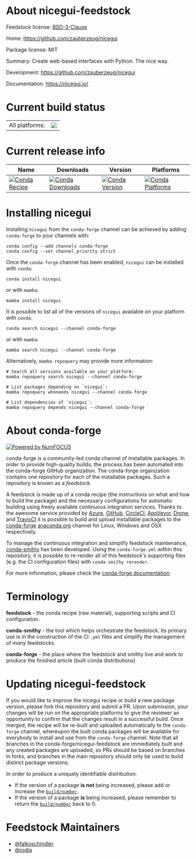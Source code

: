 About nicegui-feedstock
=======================

Feedstock license: [BSD-3-Clause](https://github.com/conda-forge/nicegui-feedstock/blob/main/LICENSE.txt)

Home: https://github.com/zauberzeug/nicegui

Package license: MIT

Summary: Create web-based interfaces with Python. The nice way.

Development: https://github.com/zauberzeug/nicegui

Documentation: https://nicegui.io/

Current build status
====================


<table><tr><td>All platforms:</td>
    <td>
      <a href="https://dev.azure.com/conda-forge/feedstock-builds/_build/latest?definitionId=19234&branchName=main">
        <img src="https://dev.azure.com/conda-forge/feedstock-builds/_apis/build/status/nicegui-feedstock?branchName=main">
      </a>
    </td>
  </tr>
</table>

Current release info
====================

| Name | Downloads | Version | Platforms |
| --- | --- | --- | --- |
| [![Conda Recipe](https://img.shields.io/badge/recipe-nicegui-green.svg)](https://anaconda.org/conda-forge/nicegui) | [![Conda Downloads](https://img.shields.io/conda/dn/conda-forge/nicegui.svg)](https://anaconda.org/conda-forge/nicegui) | [![Conda Version](https://img.shields.io/conda/vn/conda-forge/nicegui.svg)](https://anaconda.org/conda-forge/nicegui) | [![Conda Platforms](https://img.shields.io/conda/pn/conda-forge/nicegui.svg)](https://anaconda.org/conda-forge/nicegui) |

Installing nicegui
==================

Installing `nicegui` from the `conda-forge` channel can be achieved by adding `conda-forge` to your channels with:

```
conda config --add channels conda-forge
conda config --set channel_priority strict
```

Once the `conda-forge` channel has been enabled, `nicegui` can be installed with `conda`:

```
conda install nicegui
```

or with `mamba`:

```
mamba install nicegui
```

It is possible to list all of the versions of `nicegui` available on your platform with `conda`:

```
conda search nicegui --channel conda-forge
```

or with `mamba`:

```
mamba search nicegui --channel conda-forge
```

Alternatively, `mamba repoquery` may provide more information:

```
# Search all versions available on your platform:
mamba repoquery search nicegui --channel conda-forge

# List packages depending on `nicegui`:
mamba repoquery whoneeds nicegui --channel conda-forge

# List dependencies of `nicegui`:
mamba repoquery depends nicegui --channel conda-forge
```


About conda-forge
=================

[![Powered by
NumFOCUS](https://img.shields.io/badge/powered%20by-NumFOCUS-orange.svg?style=flat&colorA=E1523D&colorB=007D8A)](https://numfocus.org)

conda-forge is a community-led conda channel of installable packages.
In order to provide high-quality builds, the process has been automated into the
conda-forge GitHub organization. The conda-forge organization contains one repository
for each of the installable packages. Such a repository is known as a *feedstock*.

A feedstock is made up of a conda recipe (the instructions on what and how to build
the package) and the necessary configurations for automatic building using freely
available continuous integration services. Thanks to the awesome service provided by
[Azure](https://azure.microsoft.com/en-us/services/devops/), [GitHub](https://github.com/),
[CircleCI](https://circleci.com/), [AppVeyor](https://www.appveyor.com/),
[Drone](https://cloud.drone.io/welcome), and [TravisCI](https://travis-ci.com/)
it is possible to build and upload installable packages to the
[conda-forge](https://anaconda.org/conda-forge) [anaconda.org](https://anaconda.org/)
channel for Linux, Windows and OSX respectively.

To manage the continuous integration and simplify feedstock maintenance,
[conda-smithy](https://github.com/conda-forge/conda-smithy) has been developed.
Using the ``conda-forge.yml`` within this repository, it is possible to re-render all of
this feedstock's supporting files (e.g. the CI configuration files) with ``conda smithy rerender``.

For more information, please check the [conda-forge documentation](https://conda-forge.org/docs/).

Terminology
===========

**feedstock** - the conda recipe (raw material), supporting scripts and CI configuration.

**conda-smithy** - the tool which helps orchestrate the feedstock.
                   Its primary use is in the construction of the CI ``.yml`` files
                   and simplify the management of *many* feedstocks.

**conda-forge** - the place where the feedstock and smithy live and work to
                  produce the finished article (built conda distributions)


Updating nicegui-feedstock
==========================

If you would like to improve the nicegui recipe or build a new
package version, please fork this repository and submit a PR. Upon submission,
your changes will be run on the appropriate platforms to give the reviewer an
opportunity to confirm that the changes result in a successful build. Once
merged, the recipe will be re-built and uploaded automatically to the
`conda-forge` channel, whereupon the built conda packages will be available for
everybody to install and use from the `conda-forge` channel.
Note that all branches in the conda-forge/nicegui-feedstock are
immediately built and any created packages are uploaded, so PRs should be based
on branches in forks, and branches in the main repository should only be used to
build distinct package versions.

In order to produce a uniquely identifiable distribution:
 * If the version of a package **is not** being increased, please add or increase
   the [``build/number``](https://docs.conda.io/projects/conda-build/en/latest/resources/define-metadata.html#build-number-and-string).
 * If the version of a package **is** being increased, please remember to return
   the [``build/number``](https://docs.conda.io/projects/conda-build/en/latest/resources/define-metadata.html#build-number-and-string)
   back to 0.

Feedstock Maintainers
=====================

* [@falkoschindler](https://github.com/falkoschindler/)
* [@rodja](https://github.com/rodja/)

